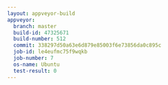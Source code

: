 ```yaml
---
layout: appveyor-build
appveyor:
  branch: master
  build-id: 47325671
  build-number: 512
  commit: 338297d50a63e6d879e85003f6e73856da0c895c
  job-id: le4eufmc75f9wqkb
  job-number: 7
  os-name: Ubuntu
  test-result: 0
---
```


